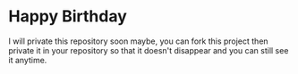 # Happy Birthday
I will private this repository soon maybe, you can fork this project then private it in your repository so that it doesn't disappear and you can still see it anytime.
